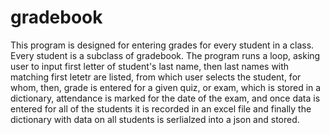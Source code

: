 # gradebook
This program is designed for entering grades for every student in a class. Every student is a subclass of gradebook. The program runs a loop, asking user to input first letter of student's last name, then last names with matching first letetr are listed, from which user selects the student, for whom, then, grade is entered for a given quiz, or exam, which is stored in a dictionary, attendance is marked for the date of the exam, and once data is entered for all of the students it is recorded in an excel file and finally the dictionary with data on all students is serlialzed into a json and stored. 
